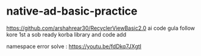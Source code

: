 # native-ad-basic-practice
https://github.com/arshahrear30/RecyclerViewBasic2.0
ai code gula follow kore 1st a sob ready korba
library and code add

namespace error solve : https://youtu.be/fdDkq7JXgtI
